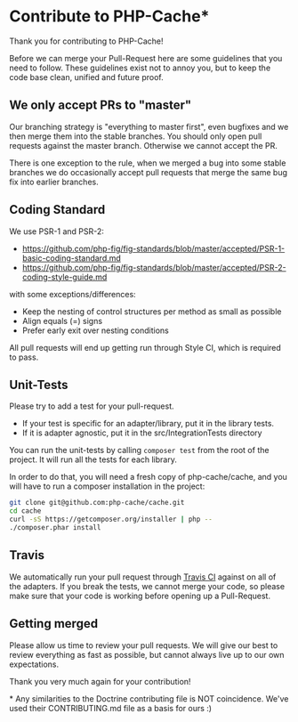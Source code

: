 # Contribute to PHP-Cache*

Thank you for contributing to PHP-Cache!

Before we can merge your Pull-Request here are some guidelines that you need to follow.
These guidelines exist not to annoy you, but to keep the code base clean,
unified and future proof.

## We only accept PRs  to "master"

Our branching strategy is "everything to master first", even
bugfixes and we then merge them into the stable branches. You should only 
open pull requests against the master branch. Otherwise we cannot accept the PR.

There is one exception to the rule, when we merged a bug into some stable branches
we do occasionally accept pull requests that merge the same bug fix into earlier
branches.

## Coding Standard

We use PSR-1 and PSR-2:

* https://github.com/php-fig/fig-standards/blob/master/accepted/PSR-1-basic-coding-standard.md
* https://github.com/php-fig/fig-standards/blob/master/accepted/PSR-2-coding-style-guide.md

with some exceptions/differences:

* Keep the nesting of control structures per method as small as possible
* Align equals (=) signs
* Prefer early exit over nesting conditions

All pull requests will end up getting run through Style CI, which is required to pass.

## Unit-Tests

Please try to add a test for your pull-request.

* If your test is specific for an adapter/library, put it in the library tests.
* If it is adapter agnostic, put it in the src/IntegrationTests directory

You can run the unit-tests by calling `composer test` from the root of the project.
It will run all the tests for each library.

In order to do that, you will need a fresh copy of php-cache/cache, and you
will have to run a composer installation in the project:

```sh
git clone git@github.com:php-cache/cache.git
cd cache
curl -sS https://getcomposer.org/installer | php --
./composer.phar install
```

## Travis

We automatically run your pull request through [Travis CI](http://www.travis-ci.org)
against on all of the adapters. If you break the tests, we cannot merge your code,
so please make sure that your code is working before opening up a Pull-Request.

## Getting merged

Please allow us time to review your pull requests. We will give our best to review
everything as fast as possible, but cannot always live up to our own expectations.

Thank you very much again for your contribution!

\* Any similarities to the Doctrine contributing file is NOT coincidence. We've used their CONTRIBUTING.md file as a basis for ours :)

